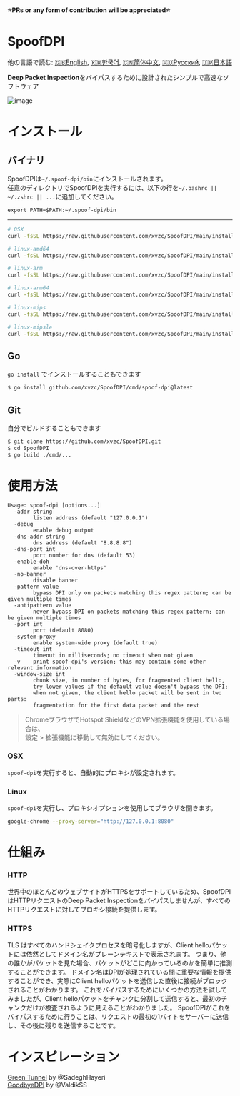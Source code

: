 **⭐PRs or any form of contribution will be appreciated⭐**

# SpoofDPI

他の言語で読む: [🇬🇧English](https://github.com/xvzc/SpoofDPI), [🇰🇷한국어](https://github.com/xvzc/SpoofDPI/blob/main/_docs/README_ko.md), [🇨🇳简体中文](https://github.com/xvzc/SpoofDPI/blob/main/_docs/README_zh-cn.md), [🇷🇺Русский](https://github.com/xvzc/SpoofDPI/blob/main/_docs/README_ru.md), [🇯🇵日本語](https://github.com/xvzc/SpoofDPI/blob/main/_docs/README_ja.md)

**Deep Packet Inspection**をバイパスするために設計されたシンプルで高速なソフトウェア  
  
![image](https://user-images.githubusercontent.com/45588457/148035986-8b0076cc-fefb-48a1-9939-a8d9ab1d6322.png)

# インストール
## バイナリ
SpoofDPIは`~/.spoof-dpi/bin`にインストールされます。  
任意のディレクトリでSpoofDPIを実行するには、以下の行を`~/.bashrc || ~/.zshrc || ...`に追加してください。
```
export PATH=$PATH:~/.spoof-dpi/bin
```
---
```bash
# OSX
curl -fsSL https://raw.githubusercontent.com/xvzc/SpoofDPI/main/install.sh | bash -s darwin-amd64

# linux-amd64
curl -fsSL https://raw.githubusercontent.com/xvzc/SpoofDPI/main/install.sh | bash -s linux-amd64

# linux-arm
curl -fsSL https://raw.githubusercontent.com/xvzc/SpoofDPI/main/install.sh | bash -s linux-arm

# linux-arm64
curl -fsSL https://raw.githubusercontent.com/xvzc/SpoofDPI/main/install.sh | bash -s linux-arm64

# linux-mips
curl -fsSL https://raw.githubusercontent.com/xvzc/SpoofDPI/main/install.sh | bash -s linux-mips

# linux-mipsle
curl -fsSL https://raw.githubusercontent.com/xvzc/SpoofDPI/main/install.sh | bash -s linux-mipsle
```


## Go
`go install` でインストールすることもできます  
```bash
$ go install github.com/xvzc/SpoofDPI/cmd/spoof-dpi@latest
```

## Git
自分でビルドすることもできます  
```bash
$ git clone https://github.com/xvzc/SpoofDPI.git
$ cd SpoofDPI
$ go build ./cmd/...
```

# 使用方法
```
Usage: spoof-dpi [options...]
  -addr string
        listen address (default "127.0.0.1")
  -debug
        enable debug output
  -dns-addr string
        dns address (default "8.8.8.8")
  -dns-port int
        port number for dns (default 53)
  -enable-doh
        enable 'dns-over-https'
  -no-banner
        disable banner
  -pattern value
        bypass DPI only on packets matching this regex pattern; can be given multiple times
  -antipattern value
        never bypass DPI on packets matching this regex pattern; can be given multiple times
  -port int
        port (default 8080)
  -system-proxy
        enable system-wide proxy (default true)
  -timeout int
        timeout in milliseconds; no timeout when not given
  -v    print spoof-dpi's version; this may contain some other relevant information
  -window-size int
        chunk size, in number of bytes, for fragmented client hello,
        try lower values if the default value doesn't bypass the DPI;
        when not given, the client hello packet will be sent in two parts:
        fragmentation for the first data packet and the rest
```
> ChromeブラウザでHotspot ShieldなどのVPN拡張機能を使用している場合は、  
  設定 > 拡張機能に移動して無効にしてください。

### OSX
`spoof-dpi`を実行すると、自動的にプロキシが設定されます。

### Linux
`spoof-dpi`を実行し、プロキシオプションを使用してブラウザを開きます。  
```bash
google-chrome --proxy-server="http://127.0.0.1:8080"
```

# 仕組み
### HTTP
世界中のほとんどのウェブサイトがHTTPSをサポートしているため、SpoofDPIはHTTPリクエストのDeep Packet Inspectionをバイパスしませんが、すべてのHTTPリクエストに対してプロキシ接続を提供します。

### HTTPS
TLS はすべてのハンドシェイクプロセスを暗号化しますが、Client helloパケットには依然としてドメイン名がプレーンテキストで表示されます。 
つまり、他の誰かがパケットを見た場合、パケットがどこに向かっているのかを簡単に推測することができます。 
ドメイン名はDPIが処理されている間に重要な情報を提供することができ、実際にClient helloパケットを送信した直後に接続がブロックされることがわかります。
これをバイパスするためにいくつかの方法を試してみましたが、Client helloパケットをチャンクに分割して送信すると、最初のチャンクだけが検査されるように見えることがわかりました。 
SpoofDPIがこれをバイパスするために行うことは、リクエストの最初の1バイトをサーバーに送信し、その後に残りを送信することです。

# インスピレーション
[Green Tunnel](https://github.com/SadeghHayeri/GreenTunnel) by @SadeghHayeri  
[GoodbyeDPI](https://github.com/ValdikSS/GoodbyeDPI) by @ValdikSS
